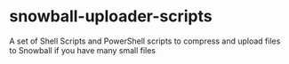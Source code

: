 # snowball-uploader-scripts
A set of Shell Scripts and PowerShell scripts to compress and upload files to Snowball if you have many small files
